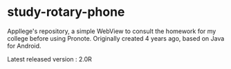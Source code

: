 # study-rotary-phone
Appllege's repository, a simple WebView to consult the homework for my college before using Pronote. Originally created 4 years ago, based on Java for Android.

Latest released version : 2.0R
